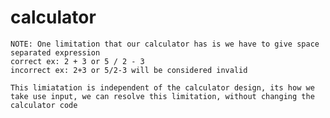 # calculator

    NOTE: One limitation that our calculator has is we have to give space separated expression
    correct ex: 2 + 3 or 5 / 2 - 3
    incorrect ex: 2+3 or 5/2-3 will be considered invalid
    
    This limiatation is independent of the calculator design, its how we take use input, we can resolve this limitation, without changing the calculator code

